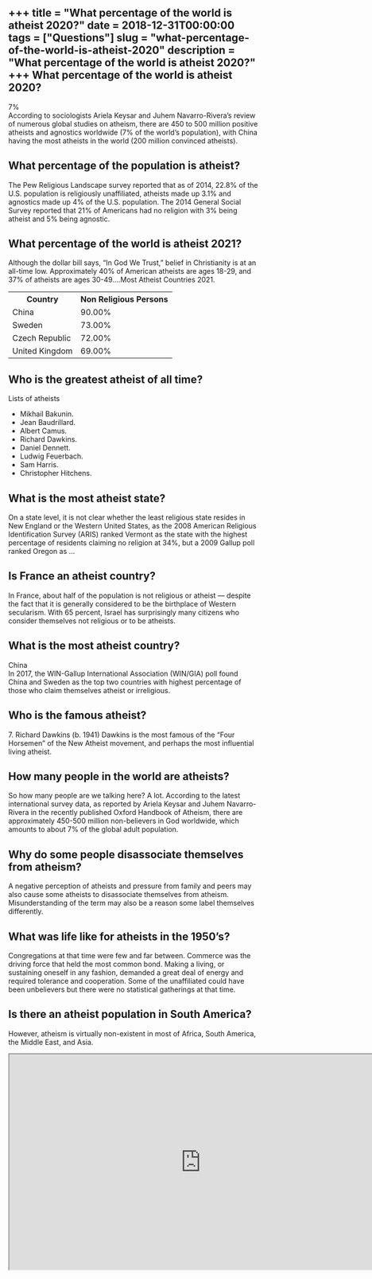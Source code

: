 +++
title = "What percentage of the world is atheist 2020?"
date = 2018-12-31T00:00:00
tags = ["Questions"]
slug = "what-percentage-of-the-world-is-atheist-2020"
description = "What percentage of the world is atheist 2020?"
+++
What percentage of the world is atheist 2020?
---------------------------------------------

7%  
According to sociologists Ariela Keysar and Juhem Navarro-Rivera’s review of numerous global studies on atheism, there are 450 to 500 million positive atheists and agnostics worldwide (7% of the world’s population), with China having the most atheists in the world (200 million convinced atheists).

What percentage of the population is atheist?
---------------------------------------------

The Pew Religious Landscape survey reported that as of 2014, 22.8% of the U.S. population is religiously unaffiliated, atheists made up 3.1% and agnostics made up 4% of the U.S. population. The 2014 General Social Survey reported that 21% of Americans had no religion with 3% being atheist and 5% being agnostic.

What percentage of the world is atheist 2021?
---------------------------------------------

Although the dollar bill says, “In God We Trust,” belief in Christianity is at an all-time low. Approximately 40% of American atheists are ages 18-29, and 37% of atheists are ages 30-49….Most Atheist Countries 2021.

<table><tr><th>Country</th><th>Non Religious Persons</th></tr><tr><td>China</td><td>90.00%</td></tr><tr><td>Sweden</td><td>73.00%</td></tr><tr><td>Czech Republic</td><td>72.00%</td></tr><tr><td>United Kingdom</td><td>69.00%</td></tr></table>

Who is the greatest atheist of all time?
----------------------------------------

Lists of atheists

- Mikhail Bakunin.
- Jean Baudrillard.
- Albert Camus.
- Richard Dawkins.
- Daniel Dennett.
- Ludwig Feuerbach.
- Sam Harris.
- Christopher Hitchens.

What is the most atheist state?
-------------------------------

On a state level, it is not clear whether the least religious state resides in New England or the Western United States, as the 2008 American Religious Identification Survey (ARIS) ranked Vermont as the state with the highest percentage of residents claiming no religion at 34%, but a 2009 Gallup poll ranked Oregon as …

Is France an atheist country?
-----------------------------

In France, about half of the population is not religious or atheist — despite the fact that it is generally considered to be the birthplace of Western secularism. With 65 percent, Israel has surprisingly many citizens who consider themselves not religious or to be atheists.

What is the most atheist country?
---------------------------------

China  
In 2017, the WIN-Gallup International Association (WIN/GIA) poll found China and Sweden as the top two countries with highest percentage of those who claim themselves atheist or irreligious.

Who is the famous atheist?
--------------------------

7\. Richard Dawkins (b. 1941) Dawkins is the most famous of the “Four Horsemen” of the New Atheist movement, and perhaps the most influential living atheist.

How many people in the world are atheists?
------------------------------------------

So how many people are we talking here? A lot. According to the latest international survey data, as reported by Ariela Keysar and Juhem Navarro-Rivera in the recently published Oxford Handbook of Atheism, there are approximately 450-500 million non-believers in God worldwide, which amounts to about 7% of the global adult population.

Why do some people disassociate themselves from atheism?
--------------------------------------------------------

A negative perception of atheists and pressure from family and peers may also cause some atheists to disassociate themselves from atheism. Misunderstanding of the term may also be a reason some label themselves differently.

What was life like for atheists in the 1950’s?
----------------------------------------------

Congregations at that time were few and far between. Commerce was the driving force that held the most common bond. Making a living, or sustaining oneself in any fashion, demanded a great deal of energy and required tolerance and cooperation. Some of the unaffiliated could have been unbelievers but there were no statistical gatherings at that time.

Is there an atheist population in South America?
------------------------------------------------

However, atheism is virtually non-existent in most of Africa, South America, the Middle East, and Asia.

<iframe allow="accelerometer; autoplay; clipboard-write; encrypted-media; gyroscope; picture-in-picture" allowfullscreen="" class="__youtube_prefs__  epyt-is-override  no-lazyload" data-no-lazy="1" data-origheight="433" data-origwidth="770" data-skipgform_ajax_framebjll="" height="433" id="_ytid_46116" loading="lazy" src="https://www.youtube.com/embed/pE0dlfN1wEo?enablejsapi=1&autoplay=0&cc_load_policy=0&cc_lang_pref=&iv_load_policy=1&loop=0&modestbranding=0&rel=1&fs=1&playsinline=0&autohide=2&theme=dark&color=red&controls=1&" title="YouTube player" width="770"></iframe>